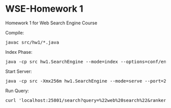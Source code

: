  # WSE-Homework 1
Homework 1 for Web Search Engine Course

Compile:
<pre>javac src/hw1/*.java</pre>

Index Phase:
<pre>java -cp src hw1.SearchEngine --mode=index --options=conf/engine1.conf</pre>

Start Server:
<pre>java -cp src -Xmx256m hw1.SearchEngine --mode=serve --port=25801 --options=conf/engine1.conf</pre>

Run Query:
<pre>curl 'localhost:25801/search?query=%22web%20search%22&ranker=fullscan'</pre>
